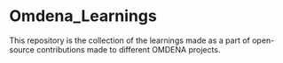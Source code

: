 # Omdena_Learnings
This repository is the collection of the learnings made as a part of open-source contributions made to different OMDENA projects.
